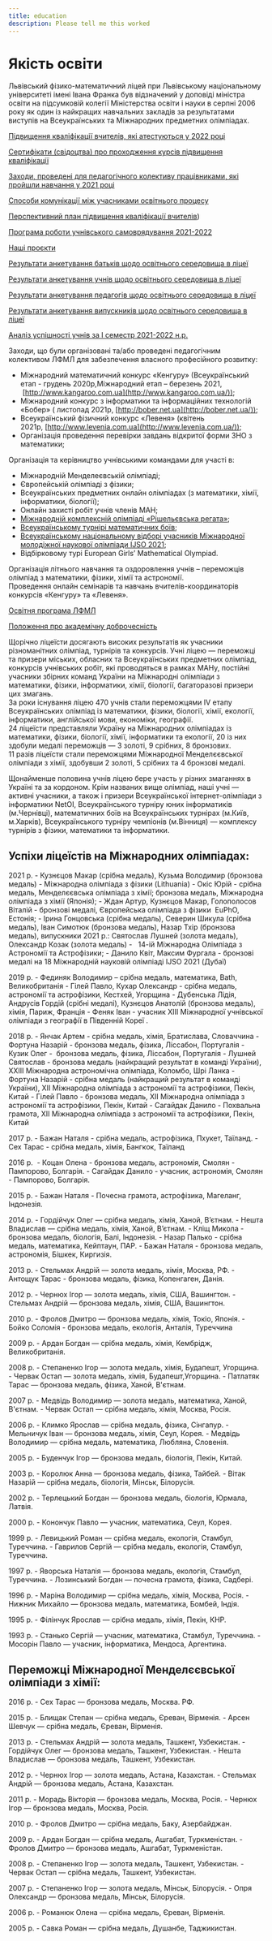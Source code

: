 ```yaml
---
title: education
description: Please tell me this worked
---
```

# Якість освіти
Львівський фізико-математичний ліцей при Львівському національному університеті імені Івана Франка був відзначений у доповіді міністра освіти на підсумковій колегії Міністерства освіти і науки в серпні 2006 року як один із найкращих навчальних закладів за результатами виступів на Всеукраїнських та Міжнародних предметних олімпіадах.

[Підвищення кваліфікації вчителів, які атестуються у 2022 році](/files/quality/атестація-і-курси.docx "Атестація і курси.docx")

[Сертифікати (свідоцтва) про проходження курсів підвищення кваліфікації](/files/quality/сертифікати-свідоцтва-про-проходження-курсів-підвищення-кваліфікації.xlsx "Сертифікати (свідоцтва) про проходження курсів підвищення кваліфікації.xlsx")

[Заходи, проведені для педагогічного колективу працівниками, які пройшли навчання у 2021 році](/files/quality/мо-доповіді.docx "МО доповіді.docx")

[Способи комунікації між учасниками освітнього процесу](/files/quality/наказ-способи-комунікації.pdf "Наказ способи комунікації.pdf")

[Перспективний план підвищення кваліфікації вчителів](/files/quality/перелік-кпк-цпрпп-на-2022-р.docx "перелік КПК ЦПРПП на 2022 р..docx"))

[Програма роботи учнівського самоврядування 2021-2022](/files/quality/програма-роботи-учнівського-самоврядування-2021-2022.pdf "Програма роботи учнівського самоврядування 2021-2022.pdf")

[Наші проєкти](/files/quality/наші-проєкти.pdf "Наші проєкти.pdf")

[Результати анкетування батьків щодо освітнього середовища в ліцеї](/files/quality/анкета-батьки.pdf "Анкета батьки.pdf")

[Результати анкетування учнів щодо освітнього середовища в ліцеї](/files/quality/результати-анкетування-учнів.pdf "Результати анкетування учнів.pdf")

[Результати анкетування педагогів щодо освітнього середовища в ліцеї](/files/quality/результати-вчителі.pdf "Результати вчителі.pdf")

[Результати анкетування випускників щодо освітнього середовища в ліцеї](/files/quality/анкета-випускників.pdf "Анкета випускників.pdf")

[Аналіз успішності учнів за І семестр 2021-2022 н.р.](/files/quality/успішність-і-семестр.pdf "Успішність І семестр.pdf")

Заходи, що були організовані та/або проведені педагогічним колективом ЛФМЛ для забезпечення власного професійного розвитку:

- Міжнародний математичний конкурс «Кенгуру» (Всеукраїнський етап - грудень 2020р,Міжнародний етап – березень 2021,  [http://www.kangaroo.com.ua](http://www.kangaroo.com.ua/));
- Міжнародний конкурс з інформатики та інформаційних технологій «Бобер» ( листопад 2021р, [http://bober.net.ua](http://bober.net.ua/));
- Всеукраїнський фізичний конкурс «Левеня» (квітень 2021р, [http://www.levenia.com.ua](http://www.levenia.com.ua/));
- Організація проведення перевірки завдань відкритої форми ЗНО з математики;

Організація та керівництво учнівськими командами для участі в:

- Міжнародній Менделеєвській олімпіаді;
- Європейській олімпіаді з фізики;
- Всеукраїнських предметних онлайн олімпіадах (з математики, хімії, інформатики, біології);
- Онлайн захисті робіт учнів членів МАН;
- [Міжнародній комплексній олімпіаді «Рішельєвська регата»](/news/вітаємо-ліцеїстів-з-успішним-виступом-на-рішельєвській-регаті);
- [Всеукраїнському турнірі математичних боїв](/news/вітаємо-учасників-xv-всеукраїнського-турніру-математичних-боїв-імені-академіка-ііляшка);
- [Всеукраїнському національному відборі учасників Міжнародної молодіжної наукової олімпіади IJSO 2021](/news/вітаємо-ліцеїстів-з-успішним-проходженням-відборів-на-міжнародні-олімпіади);
- Відбірковому турі European Girls’ Mathematical Olympiad.

Організація літнього навчання та оздоровлення учнів – переможців олімпіад з математики, фізики, хімії та астрономії.  
Проведення онлайн семінарів та навчань вчителів-координаторів конкурсів «Кенгуру» та «Левеня».

[Освітня програма ЛФМЛ](/files/quality/освітня-програма.pdf "Освітня програма.pdf")

[Положення про академічну доброчесність](/files/quality/академічна-доброчесність.pdf "академічна доброчесність.pdf")

Щорічно ліцеїсти досягають високих результатів як учасники різноманітних олімпіад, турнірів та конкурсів. Учні ліцею — переможці та призери міських, обласних та Всеукраїнських предметних олімпіад, конкурсів учнівських робіт, які проводяться в рамках МАНу, постійні учасники збірних команд України на Міжнародні олімпіади з математики, фізики, інформатики, хімії, біології, багаторазові призери цих змагань.  
За роки існування ліцею 470 учнів стали переможцями IV етапу Всеукраїнських олімпіад із математики, фізики, біології, хімії, екології, інформатики, англійської мови, економіки, географії.  
24 ліцеїсти представляли Україну на Міжнародних олімпіадах із математики, фізики, біології, хімії, інформатики та екології, 20 із них здобули медалі переможців — 3 золоті, 9 срібних, 8 бронзових.  
11 разів ліцеїсти стали переможцями Міжнародної Менделєєвської олімпіади з хімії, здобувши 2 золоті, 5 срібних та 4 бронзові медалі.  
  
Щонайменше половина учнів ліцею бере участь у різних змаганнях в Україні та за кордоном. Крім названих вище олімпіад, наші учні — активні учасники, а також і призери Всеукраїнської інтернет-олімпіади з інформатики NetOI, Всеукраїнського турніру юних інформатиків (м.Чернівці), математичних боїв на Всеукраїнських турнірах (м.Київ, м.Харків), Всеукраїнського турніру чемпіонів (м.Вінниця) — комплексу турнірів з фізики, математики та інформатики.  
  

## Успіхи ліцеїстів на Міжнародних олімпіадах:

2021 р.
	- Кузнєцов Макар (срібна медаль), Кузьма Володимир (бронзова медаль) - Міжнародна олімпіада з фізики (Lithuania)
	- Окіс Юрій - срібна медаль, Менделєєвська олімпіада з хімії; бронзова медаль, Міжнародна олімпіада з хімії (Японія);
	- Ждан Артур, Кузнєцов Макар, Голополосов Віталій - бронзові медалі, Європейська олімпіада з фізики  EuPhO, Естонія;
	- Ірина Гонцовська (срібна медаль), Северин Шикула (срібна медаль), Іван Симотюк (бронзова медаль), Назар Тхір (бронзова медаль), випускники 2021 р.: Святослав Лушней (золота медаль), Олександр Козак (золота медаль) -   14-ій Міжнародна Олімпіада з Астрономії та Астрофізики;
	- Данило Квіт, Максим Фургала - бронзові медалі на 18 Міжнародній науковій олімпіаді IJSO 2021 (Дубаї)  

2019 р.
	- Фединяк Володимир – срібна медаль, математика, Bath, Великобританія
	- Гілей Павло, Кухар Олександр - срібна медаль, астрономії та астрофізики, Кестхей, Угорщина
	- Дубенська Лідія, Андрусів Гордій (срібні медалі), Кузнєцов Анатолій (бронзова медаль), хімія, Париж, Франція
	- Феняк Іван - учасник XIII Міжнародної учнівської олімпіади з географії в Південній Кореї .

2018 р.
	- Янчак Артем - срібна медаль, хімія, Братислава, Словаччина
	- Фортуна Назарій - бронзова медаль, фізика, Ліссабон, Португалія
	- Кузик Олег -  бронзова медаль, фізика, Ліссабон, Португалія
	- Лушней Святослав - бронзова медаль (найкращий результат в команді України), ХХІІІ Міжнародна астрономічна олімпіада, Коломбо, Шрі Ланка
	- Фортуна Назарій - срібна медаль (найкращий результат в команді України), ХІІ Міжнародна олімпіада з астрономії та астрофізики, Пекін, Китай
	- Гілей Павло - бронзова медаль, ХІІ Міжнародна олімпіада з астрономії та астрофізики, Пекін, Китай
	- Сагайдак Данило - Похвальна грамота, ХІІ Міжнародна олімпіада з астрономії та астрофізики, Пекін, Китай

2017 р.
	- Бажан Наталя - срібна медаль, астрофізика, Пхукет, Таїланд.
	- Сех Тарас - срібна медаль, хімія, Бангкок, Таїланд

2016 р. 
	- Коцан Олена - бронзова медаль, астрономія, Смолян - Пампорово, Болгарія.
	- Сагайдак Данило - учасник, астрономія, Смолян - Пампорово, Болгарія.

2015 р.
	- Бажан Наталя - Почесна грамота, астрофізика, Магеланг, Індонезія.

2014 р.
	- Гордійчук Олег — срібна медаль, хімія, Ханой, В’єтнам.
	- Нешта Владислав — срібна медаль, хімія, Ханой, В’єтнам.
	- Кліщ Микола - бронзова медаль, біологія, Балі, Індонезія.
	- Назар Палько - срібна медаль, математика, Кейптаун, ПАР.
	- Бажан Наталя - бронзова медаль, астрономія, Бішкек, Киргизія.

2013 р.
	- Стельмах Андрій — золота медаль, хімія, Москва, РФ.
	- Антощук Тарас - бронзова медаль, фізика, Копенгаген, Данія.

2012 р.
	- Чернюх Ігор — золота медаль, хімія, США, Вашингтон.
	- Стельмах Андрій — бронзова медаль, хімія, США, Вашингтон.

2010 р.
	- Фролов Дмитро — бронзова медаль, хімія, Токіо, Японія.
	- Бойко Соломія - бронзова медаль, екологія, Анталія, Туреччина

2009 р.
	- Ардан Богдан — срібна медаль, хімія, Кембрідж, Великобританія.

2008 р.
	- Степаненко Ігор — золота медаль, хімія, Будапешт, Угорщина.
	- Червак Остап — золота медаль, хімія, Будапешт,Угорщина.
	- Патлатяк Тарас — бронзова медаль, фізика, Ханой, В'єтнам.

2007 р.
	- Медвідь Володимир — золота медаль, математика, Ханой, В'єтнам.
	- Червак Остап — срібна медаль, хімія, Москва, Росія.

2006 р.
	- Климко Ярослав — срібна медаль, фізика, Сінгапур.
	- Мельничук Іван — бронзова медаль, хімія, Сеул, Корея.
	- Медвідь Володимир — срібна медаль, математика, Любляна, Словенія.

2005 р.
	- Буденчук Ігор — бронзова медаль, біологія, Пекін, Китай.

2003 р.
	- Королюк Анна — бронзова медаль, фізика, Тайбей.
	- Вітак Назарій — срібна медаль, біологія, Мінськ, Білорусія.

2002 р.
	- Терлецький Богдан — бронзова медаль, біологія, Юрмала, Латвія.

2000 р.
	- Конончук Павло — учасник, математика, Сеул, Корея.

1999 р.
	- Левицький Роман — срібна медаль, екологія, Cтамбул, Туреччина.
	- Гаврилов Сергій — срібна медаль, екологія, Cтамбул, Туреччина.

1997 р.
	- Яворська Наталія — бронзова медаль, екологія, Cтамбул, Туреччина.
	- Лозинський Богдан — почесна грамота, фізика, Садбері.

1996 р.
	- Маріна Володимир — срібна медаль, хімія, Москва, Росія.
	- Нижник Михайло — бронзова медаль, математика, Бомбей, Індія.

1995 р.
	- Філінчук Ярослав — срібна медаль, хімія, Пекін, КНР.

1993 р.
	- Станько Сергій — учасник, математика, Cтамбул, Туреччина.
	- Мосорін Павло — учасник, інформатика, Мендоса, Аргентина.

## Переможці Міжнародної Менделєєвської олімпіади з хімії:

2016 р.
	- Сех Тарас — бронзова медаль, Москва. РФ.

2015 р.
	- Блищак Степан — срібна медаль, Єреван, Вірменія.
	- Арсен Шевчук — срібна медаль, Єреван, Вірменія.

2013 р.
	- Стельмах Андрій — золота медаль, Ташкент, Узбекистан.
	- Гордійчук Олег — бронзова медаль, Ташкент, Узбекистан.
	- Нешта Владислав — бронзова медаль, Ташкент, Узбекистан.

2012 р.
	- Чернюх Ігор — золота медаль, Астана, Казахстан.
	- Стельмах Андрій — бронзова медаль, Астана, Казахстан.

2011 р.
	- Морадь Вікторія — бронзова медаль, Москва, Росія.
	- Чернюх Ігор — бронзова медаль, Москва, Росія.

2010 р.
	- Фролов Дмитро — срібна медаль, Баку, Азербайджан.

2009 р.
	- Ардан Богдан — срібна медаль, Ашгабат, Туркменістан.
	- Фролов Дмитро — бронзова медаль, Ашгабат, Туркменістан.

2008 р.
	- Степаненко Ігор — золота медаль, Ташкент, Узбекистан.
	- Червак Остап — срібна медаль, Ташкент, Узбекистан.

2007 р.
	- Степаненко Ігор — золота медаль, Мінськ, Білорусія.
	- Опря Олександр — бронзова медаль, Мінськ, Білорусія.

2006 р.
	- Романюк Олена — срібна медаль, Єреван, Вірменія.

2005 р.
	- Савка Роман — срібна медаль, Душанбе, Таджикистан.
